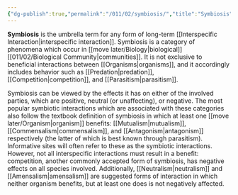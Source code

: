 ```yaml
---
{"dg-publish":true,"permalink":"/011/02/symbiosis/","title":"Symbiosis","tags":["APBIO","BIOL422"],"noteIcon":"1","created":"2024-09-26T13:45:04.133-07:00","updated":"2024-10-03T22:31:40.733-07:00"}
---
```


**Symbiosis** is the umbrella term for any form of long-term [[Interspecific Interaction\|interspecific interaction]]. Symbiosis is a category of phenomena which occur in [[move later/Biology\|biological]] [[011/02/Biological Community\|communities]]. It is not exclusive to beneficial interactions between [[Organisms\|organisms]], and it accordingly includes behavior such as [[Predation\|predation]], [[Competition\|competition]], and [[Parasitism\|parasitism]].

Symbiosis can be viewed by the effects it has on either of the involved parties, which are positive, neutral (or unaffecting), or negative. The most popular symbiotic interactions which are associated with these categories also follow the textbook definition of symbiosis in which at least one [[move later/Organism\|organism]] benefits: [[Mutualism\|mutualism]], [[Commensalism\|commensalism]], and [[Antagonism\|antagonism]] respectively (the latter of which is best known through parasitism). Informative sites will often refer to these as the symbiotic interactions. However, not all interspecific interactions must result in a benefit: competition, another commonly accepted form of symbiosis, has negative effects on all species involved. Additionally, [[Neutralism\|neutralism]] and [[Amensalism\|amensalism]] are suggested forms of interaction in which neither organism benefits, but at least one does is not negatively affected.